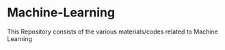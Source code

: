 # Machine-Learning
This Repository consists of the various materials/codes related to Machine Learning 
